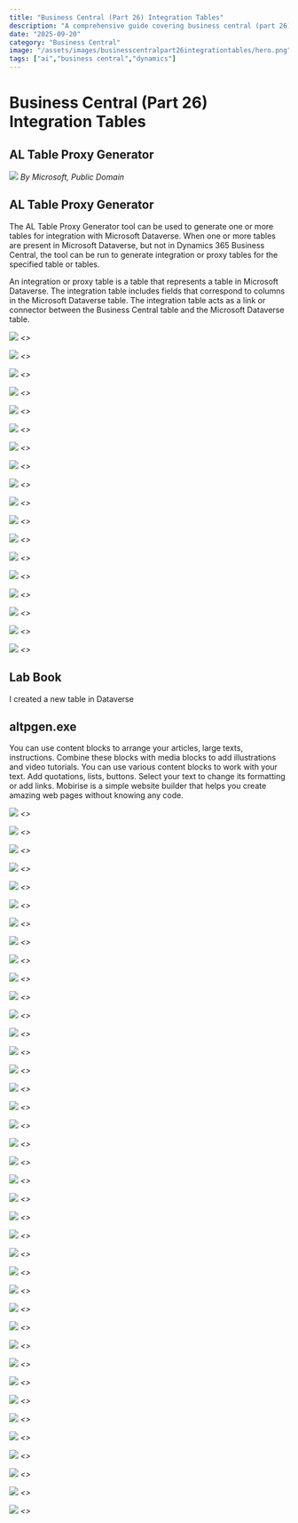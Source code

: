 ```yaml
---
title: "Business Central (Part 26) Integration Tables"
description: "A comprehensive guide covering business central (part 26) integration tables"
date: "2025-09-20"
category: "Business Central"
image: "/assets/images/businesscentralpart26integrationtables/hero.png"
tags: ["ai","business central","dynamics"]
---
```


# Business Central (Part 26) Integration Tables

## AL Table Proxy Generator

![](/assets/images/businesscentralpart26integrationtables/dynamics365-color.svg)
*By Microsoft, Public Domain*


## AL Table Proxy Generator

The AL Table Proxy Generator tool can be used to generate one or more tables for integration with Microsoft Dataverse. When one or more tables are present in Microsoft Dataverse, but not in Dynamics 365 Business Central, the tool can be run to generate integration or proxy tables for the specified table or tables.

An integration or proxy table is a table that represents a table in Microsoft Dataverse. The integration table includes fields that correspond to columns in the Microsoft Dataverse table. The integration table acts as a link or connector between the Business Central table and the Microsoft Dataverse table.

![](/assets/images/businesscentralpart26integrationtables/screenshot-2024-10-30-at-5.00.32pm-1836x1475.png)
*<<NEW TEXT HERE>>*

![](/assets/images/businesscentralpart26integrationtables/screenshot-2024-10-30-at-5.00.32pm-1836x1475.png)
*<<NEW TEXT HERE>>*

![](/assets/images/businesscentralpart26integrationtables/screenshot-2024-10-30-at-5.00.32pm-1836x1475.png)
*<<NEW TEXT HERE>>*

![](/assets/images/businesscentralpart26integrationtables/screenshot-2024-10-30-at-5.00.32pm-1836x1475.png)
*<<NEW TEXT HERE>>*

![](/assets/images/businesscentralpart26integrationtables/screenshot-2024-10-30-at-5.00.32pm-1836x1475.png)
*<<NEW TEXT HERE>>*

![](/assets/images/businesscentralpart26integrationtables/screenshot-2024-10-30-at-5.00.32pm-1836x1475.png)
*<<NEW TEXT HERE>>*

![](/assets/images/businesscentralpart26integrationtables/screenshot-2024-10-30-at-5.00.32pm-1836x1475.png)
*<<NEW TEXT HERE>>*

![](/assets/images/businesscentralpart26integrationtables/screenshot-2024-10-30-at-5.00.32pm-1836x1475.png)
*<<NEW TEXT HERE>>*

![](/assets/images/businesscentralpart26integrationtables/screenshot-2024-10-30-at-5.00.32pm-1836x1475.png)
*<<NEW TEXT HERE>>*

![](/assets/images/businesscentralpart26integrationtables/screenshot-2024-10-30-at-5.00.32pm-1836x1475.png)
*<<NEW TEXT HERE>>*

![](/assets/images/businesscentralpart26integrationtables/screenshot-2024-10-30-at-5.00.32pm-1836x1475.png)
*<<NEW TEXT HERE>>*

![](/assets/images/businesscentralpart26integrationtables/screenshot-2024-10-30-at-5.00.32pm-1836x1475.png)
*<<NEW TEXT HERE>>*

![](/assets/images/businesscentralpart26integrationtables/screenshot-2024-10-30-at-5.00.32pm-1836x1475.png)
*<<NEW TEXT HERE>>*

![](/assets/images/businesscentralpart26integrationtables/screenshot-2024-10-30-at-5.00.32pm-1836x1475.png)
*<<NEW TEXT HERE>>*

![](/assets/images/businesscentralpart26integrationtables/screenshot-2024-10-30-at-5.00.32pm-1836x1475.png)
*<<NEW TEXT HERE>>*

![](/assets/images/businesscentralpart26integrationtables/screenshot-2024-10-30-at-5.00.32pm-1836x1475.png)
*<<NEW TEXT HERE>>*

![](/assets/images/businesscentralpart26integrationtables/screenshot-2024-10-30-at-5.00.32pm-1836x1475.png)
*<<NEW TEXT HERE>>*

![](/assets/images/businesscentralpart26integrationtables/screenshot-2024-10-30-at-5.00.32pm-1836x1475.png)
*<<NEW TEXT HERE>>*


## Lab Book

I created a new table in Dataverse


## altpgen.exe

You can use content blocks to arrange your articles, large texts, instructions. Combine these blocks with media blocks to add illustrations and video tutorials. You can use various content blocks to work with your text. Add quotations, lists, buttons. Select your text to change its formatting or add links. Mobirise is a simple website builder that helps you create amazing web pages without knowing any code.

![](/assets/images/businesscentralpart26integrationtables/screenshot-2024-10-30-at-5.00.32pm-1836x1475.png)
*<<NEW TEXT HERE>>*

![](/assets/images/businesscentralpart26integrationtables/screenshot-2024-10-30-at-5.00.32pm-1836x1475.png)
*<<NEW TEXT HERE>>*

![](/assets/images/businesscentralpart26integrationtables/screenshot-2024-10-30-at-5.00.32pm-1836x1475.png)
*<<NEW TEXT HERE>>*

![](/assets/images/businesscentralpart26integrationtables/screenshot-2024-10-30-at-5.00.32pm-1836x1475.png)
*<<NEW TEXT HERE>>*

![](/assets/images/businesscentralpart26integrationtables/screenshot-2024-10-30-at-5.00.32pm-1836x1475.png)
*<<NEW TEXT HERE>>*

![](/assets/images/businesscentralpart26integrationtables/screenshot-2024-10-30-at-5.00.32pm-1836x1475.png)
*<<NEW TEXT HERE>>*

![](/assets/images/businesscentralpart26integrationtables/screenshot-2024-10-30-at-5.00.32pm-1836x1475.png)
*<<NEW TEXT HERE>>*

![](/assets/images/businesscentralpart26integrationtables/screenshot-2024-10-30-at-5.00.32pm-1836x1475.png)
*<<NEW TEXT HERE>>*

![](/assets/images/businesscentralpart26integrationtables/screenshot-2024-10-30-at-5.00.32pm-1836x1475.png)
*<<NEW TEXT HERE>>*

![](/assets/images/businesscentralpart26integrationtables/screenshot-2024-10-30-at-5.00.32pm-1836x1475.png)
*<<NEW TEXT HERE>>*

![](/assets/images/businesscentralpart26integrationtables/screenshot-2024-10-30-at-5.00.32pm-1836x1475.png)
*<<NEW TEXT HERE>>*

![](/assets/images/businesscentralpart26integrationtables/screenshot-2024-10-30-at-5.00.32pm-1836x1475.png)
*<<NEW TEXT HERE>>*

![](/assets/images/businesscentralpart26integrationtables/screenshot-2024-10-30-at-5.00.32pm-1836x1475.png)
*<<NEW TEXT HERE>>*

![](/assets/images/businesscentralpart26integrationtables/screenshot-2024-10-30-at-5.00.32pm-1836x1475.png)
*<<NEW TEXT HERE>>*

![](/assets/images/businesscentralpart26integrationtables/screenshot-2024-10-30-at-5.00.32pm-1836x1475.png)
*<<NEW TEXT HERE>>*

![](/assets/images/businesscentralpart26integrationtables/screenshot-2024-10-30-at-5.00.32pm-1836x1475.png)
*<<NEW TEXT HERE>>*

![](/assets/images/businesscentralpart26integrationtables/screenshot-2024-10-30-at-5.00.32pm-1836x1475.png)
*<<NEW TEXT HERE>>*

![](/assets/images/businesscentralpart26integrationtables/screenshot-2024-10-30-at-5.00.32pm-1836x1475.png)
*<<NEW TEXT HERE>>*

![](/assets/images/businesscentralpart26integrationtables/screenshot-2024-10-30-at-5.00.32pm-1836x1475.png)
*<<NEW TEXT HERE>>*

![](/assets/images/businesscentralpart26integrationtables/screenshot-2024-10-30-at-5.00.32pm-1836x1475.png)
*<<NEW TEXT HERE>>*

![](/assets/images/businesscentralpart26integrationtables/screenshot-2024-10-30-at-5.00.32pm-1836x1475.png)
*<<NEW TEXT HERE>>*

![](/assets/images/businesscentralpart26integrationtables/screenshot-2024-10-30-at-5.00.32pm-1836x1475.png)
*<<NEW TEXT HERE>>*

![](/assets/images/businesscentralpart26integrationtables/screenshot-2024-10-30-at-5.00.32pm-1836x1475.png)
*<<NEW TEXT HERE>>*

![](/assets/images/businesscentralpart26integrationtables/screenshot-2024-10-30-at-5.00.32pm-1836x1475.png)
*<<NEW TEXT HERE>>*

![](/assets/images/businesscentralpart26integrationtables/screenshot-2024-10-30-at-5.00.32pm-1836x1475.png)
*<<NEW TEXT HERE>>*

![](/assets/images/businesscentralpart26integrationtables/screenshot-2024-10-30-at-5.00.32pm-1836x1475.png)
*<<NEW TEXT HERE>>*

![](/assets/images/businesscentralpart26integrationtables/screenshot-2024-10-30-at-5.00.32pm-1836x1475.png)
*<<NEW TEXT HERE>>*

![](/assets/images/businesscentralpart26integrationtables/screenshot-2024-10-30-at-5.00.32pm-1836x1475.png)
*<<NEW TEXT HERE>>*

![](/assets/images/businesscentralpart26integrationtables/screenshot-2024-10-30-at-5.00.32pm-1836x1475.png)
*<<NEW TEXT HERE>>*

![](/assets/images/businesscentralpart26integrationtables/screenshot-2024-10-30-at-5.00.32pm-1836x1475.png)
*<<NEW TEXT HERE>>*

![](/assets/images/businesscentralpart26integrationtables/screenshot-2024-10-30-at-5.00.32pm-1836x1475.png)
*<<NEW TEXT HERE>>*

![](/assets/images/businesscentralpart26integrationtables/screenshot-2024-10-30-at-5.00.32pm-1836x1475.png)
*<<NEW TEXT HERE>>*

![](/assets/images/businesscentralpart26integrationtables/screenshot-2024-10-30-at-5.00.32pm-1836x1475.png)
*<<NEW TEXT HERE>>*

![](/assets/images/businesscentralpart26integrationtables/screenshot-2024-10-30-at-5.00.32pm-1836x1475.png)
*<<NEW TEXT HERE>>*

![](/assets/images/businesscentralpart26integrationtables/screenshot-2024-10-30-at-5.00.32pm-1836x1475.png)
*<<NEW TEXT HERE>>*

![](/assets/images/businesscentralpart26integrationtables/screenshot-2024-10-30-at-5.00.32pm-1836x1475.png)
*<<NEW TEXT HERE>>*

![](/assets/images/businesscentralpart26integrationtables/screenshot-2024-10-30-at-5.00.32pm-1836x1475.png)
*<<NEW TEXT HERE>>*

![](/assets/images/businesscentralpart26integrationtables/screenshot-2024-10-30-at-5.00.32pm-1836x1475.png)
*<<NEW TEXT HERE>>*

![](/assets/images/businesscentralpart26integrationtables/screenshot-2024-10-30-at-5.00.32pm-1836x1475.png)
*<<NEW TEXT HERE>>*